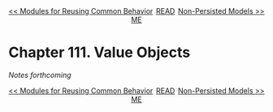 <div>
<div style='float: left'><a href='ch110-modules-for-reusing-common-behavior.md'>&lt;&lt; Modules for Reusing Common Behavior</a></div>
<div style='float: right'><a href='ch112-non-persisted-models.md'>Non-Persisted Models &gt;&gt;</a></div>
<div style='float: inline-auto;text-align:center'><a href='README.md'>README</a></div>
<div style="clear: both"></div>
</div>

# Chapter 111. Value Objects

*Notes forthcoming*

<div>
<div style='float: left'><a href='ch110-modules-for-reusing-common-behavior.md'>&lt;&lt; Modules for Reusing Common Behavior</a></div>
<div style='float: right'><a href='ch112-non-persisted-models.md'>Non-Persisted Models &gt;&gt;</a></div>
<div style='float: inline-auto;text-align:center'><a href='README.md'>README</a></div>
<div style="clear: both"></div>
</div>